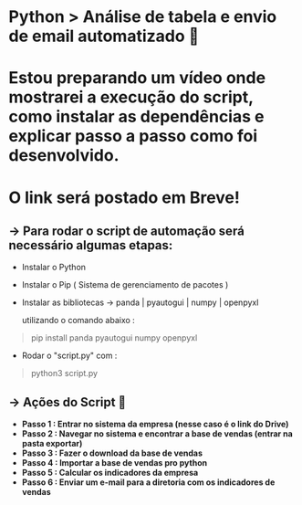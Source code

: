 # Python > Análise de tabela e envio de email automatizado 🤖

# **Estou preparando um vídeo onde mostrarei a execução do script, como instalar as dependências e explicar passo a passo como foi desenvolvido.**

# O link será postado em Breve!

## → Para rodar o script de automação será necessário algumas etapas:

- Instalar o Python
- Instalar o Pip ( Sistema de gerenciamento de pacotes )
- Instalar as bibliotecas → panda | pyautogui | numpy | openpyxl
    
    utilizando o comando abaixo :
    

> pip install panda pyautogui numpy openpyxl
> 
- Rodar o "script.py" com :

> python3 script.py
> 

## → Ações do Script 🤖

- **Passo 1 : Entrar no sistema da empresa (nesse caso é o link do Drive)**
- **Passo 2 : Navegar no sistema e encontrar a base de vendas (entrar na pasta exportar)**
- **Passo 3 : Fazer o download da base de vendas**
- **Passo 4 : Importar a base de vendas pro python**
- **Passo 5 : Calcular os indicadores da empresa**
- **Passo 6 : Enviar um e-mail para a diretoria com os indicadores de vendas**
